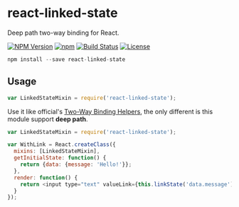 react-linked-state
==========

Deep path two-way binding for React.

  [![NPM Version](https://img.shields.io/npm/v/react-linked-state.svg?style=flat)](https://www.npmjs.org/package/react-linked-state)
  [![npm](https://img.shields.io/npm/dm/react-linked-state.svg?style=flat)](https://www.npmjs.org/package/react-linked-state)
  [![Build Status](https://travis-ci.org/TossShinHwa/react-linked-state.svg?branch=master&style=flat)](https://travis-ci.org/TossShinHwa/react-linked-state)
  [![License](http://img.shields.io/npm/l/react-linked-state.svg?style=flat)](https://raw.githubusercontent.com/TossShinHwa/react-linked-state/master/LICENSE)

```js
npm install --save react-linked-state
```

## Usage

```js
var LinkedStateMixin = require('react-linked-state');
```

Use it like official's [Two-Way Binding Helpers](https://facebook.github.io/react/docs/two-way-binding-helpers.html), the only different is this module support **deep path**.

```js
var LinkedStateMixin = require('react-linked-state');

var WithLink = React.createClass({
  mixins: [LinkedStateMixin],
  getInitialState: function() {
    return {data: {message: 'Hello!'}};
  },
  render: function() {
    return <input type="text" valueLink={this.linkState('data.message')} />;
  }
});
```
